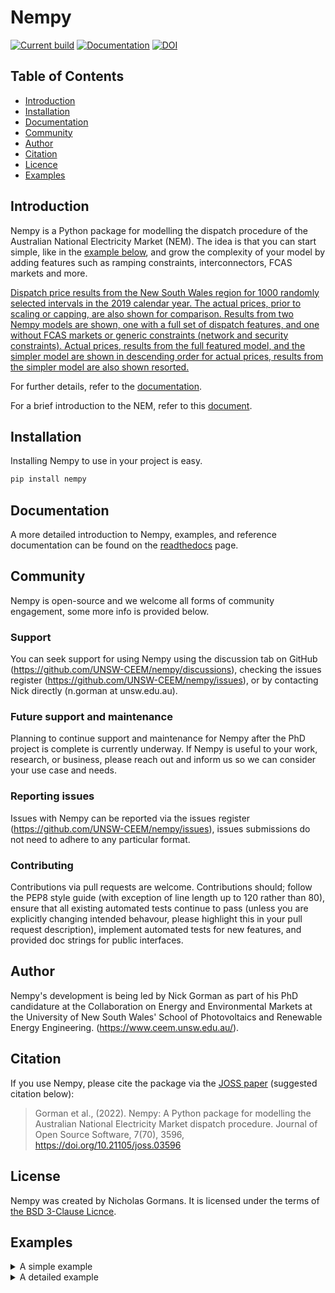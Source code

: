 # Nempy

[![Current build](https://github.com/UNSW-CEEM/nempy/actions/workflows/test.yml/badge.svg)](https://github.com/UNSW-CEEM/nempy/actions/workflows/test.yml)
[![Documentation](https://readthedocs.org/projects/nempy/badge/?version=latest)](https://nemseer.readthedocs.io/en/latest/?badge=latest)
[![DOI](https://joss.theoj.org/papers/10.21105/joss.03596/status.svg)](https://doi.org/10.21105/joss.03596)

## Table of Contents
- [Introduction](https://github.com/UNSW-CEEM/nempy#introduction)
- [Installation](https://github.com/UNSW-CEEM/nempy#installation)
- [Documentation](https://github.com/UNSW-CEEM/nempy#documentation)
- [Community](https://github.com/UNSW-CEEM/nempy#community)
- [Author](https://github.com/UNSW-CEEM/nempy#author)
- [Citation](https://github.com/UNSW-CEEM/nempy#citation)
- [Licence](https://github.com/UNSW-CEEM/nempy#licence)
- [Examples](https://github.com/UNSW-CEEM/nempy#examples)

## Introduction

Nempy is a Python package for modelling the dispatch procedure of the Australian National Electricity Market (NEM). The idea is 
that you can start simple, like in the [example below](https://github.com/UNSW-CEEM/nempy#a-simple-example), and grow the complexity of your model by adding features such as 
ramping constraints, interconnectors, FCAS markets and more.

[Dispatch price results from the New South Wales region for 1000 randomly selected
intervals in the 2019 calendar year. The actual prices, prior to scaling or capping, are also shown for
comparison. Results from two Nempy models are shown, one with a full set of dispatch features, and
one without FCAS markets or generic constraints (network and security constraints). Actual prices,
results from the full featured model, and the simpler model are shown in descending order for actual
prices, results from the simpler model are also shown resorted.](https://github.com/UNSW-CEEM/nempy/blob/3c1447f4e4e26bd8777faf59eec1e0afa093f340/plot.png)

For further details, refer to the [documentation](https://nempy.readthedocs.io/en/latest/intro.html#).

For a brief introduction to the NEM, refer to this [ document](https://aemo.com.au/-/media/Files/Electricity/NEM/National-Electricity-Market-Fact-Sheet.pdf).

## Installation
Installing Nempy to use in your project is easy.

```bash
pip install nempy
```

## Documentation

A more detailed introduction to Nempy, examples, and reference documentation can be found on the 
[readthedocs](https://nempy.readthedocs.io/en/latest/) page.

## Community
Nempy is open-source and we welcome all forms of community engagement, some more info is provided below.

### Support
You can seek support for using Nempy using the discussion tab on GitHub (https://github.com/UNSW-CEEM/nempy/discussions), 
checking the issues register (https://github.com/UNSW-CEEM/nempy/issues), or by contacting Nick directly (n.gorman at unsw.edu.au).

### Future support and maintenance
Planning to continue support and maintenance for Nempy after the PhD project is complete is currently underway. If Nempy
is useful to your work, research, or business, please reach out and inform us so we can consider your use case and
needs.

### Reporting issues
Issues with Nempy can be reported via the issues register (https://github.com/UNSW-CEEM/nempy/issues), issues submissions do not need to adhere to any particular format.

### Contributing
Contributions via pull requests are welcome. Contributions should; follow the PEP8 style guide (with exception of line length up to 120 rather than 80), ensure that all existing automated tests continue to pass (unless you are explicitly changing intended behavour, please highlight this in your pull request description), implement automated tests for new features, and provided doc strings for public interfaces. 

## Author

Nempy's development is being led by Nick Gorman as part of his PhD candidature at the Collaboration on Energy and Environmental
Markets at the University of New South Wales' School of Photovoltaics and Renewable Energy Engineering. (https://www.ceem.unsw.edu.au/). 

## Citation

If you use Nempy, please cite the package via the [JOSS paper](https://doi.org/10.5281/zenodo.7397514) (suggested citation below):
> Gorman et al., (2022). Nempy: A Python package for modelling the Australian National Electricity Market dispatch procedure. Journal of Open Source Software, 7(70), 3596, https://doi.org/10.21105/joss.03596

## License

Nempy was created by Nicholas Gormans. It is licensed under the terms of [the BSD 3-Clause Licnce](./LICENSE).

## Examples
<details>

<summary>A simple example</summary>

```python
import pandas as pd
from nempy import markets

# Volume of each bid, number of bands must equal number of bands in price_bids.
volume_bids = pd.DataFrame({
    'unit': ['A', 'B'],
    '1': [20.0, 50.0],  # MW
    '2': [20.0, 30.0],  # MW
    '3': [5.0, 10.0]  # More bid bands could be added.
})

# Price of each bid, bids must be monotonically increasing.
price_bids = pd.DataFrame({
    'unit': ['A', 'B'],
    '1': [50.0, 50.0],  # $/MW
    '2': [60.0, 55.0],  # $/MW
    '3': [100.0, 80.0]  # . . .
})

# Other unit properties
unit_info = pd.DataFrame({
    'unit': ['A', 'B'],
    'region': ['NSW', 'NSW'],  # MW
})

# The demand in the region\s being dispatched
demand = pd.DataFrame({
    'region': ['NSW'],
    'demand': [120.0]  # MW
})

# Create the market model
market = markets.SpotMarket(unit_info=unit_info, 
                            market_regions=['NSW'])
market.set_unit_volume_bids(volume_bids)
market.set_unit_price_bids(price_bids)
market.set_demand_constraints(demand)

# Calculate dispatch and pricing
market.dispatch()

# Return the total dispatch of each unit in MW.
print(market.get_unit_dispatch())
#   unit service  dispatch
# 0    A  energy      40.0
# 1    B  energy      80.0

# Return the price of energy in each region.
print(market.get_energy_prices())
#   region  price
# 0    NSW   60.0
```

</details>

<details>

<summary>A detailed example</summary>

The example demonstrates the broad range of market features that can be implemented with Nempy and the use of auxiliary 
modelling tools for accessing historical market data published by AEMO and preprocessing it for compatibility with Nempy.

> [!WARNING]  
> This example downloads approximately 8.5 GB of data from AEMO.

```python
# Notice: this script downloads large volumes of historical market data from AEMO's nemweb portal.

import sqlite3
import pandas as pd
from nempy import markets
from nempy.historical_inputs import loaders, mms_db, \
    xml_cache, units, demand, interconnectors, \
    constraints

con = sqlite3.connect('market_management_system.db')
mms_db_manager = mms_db.DBManager(connection=con)

xml_cache_manager = xml_cache.XMLCacheManager('cache_directory')

# The second time this example is run on a machine this flag can
# be set to false to save downloading the data again.
download_inputs = True

if download_inputs:
    # This requires approximately 5 GB of storage.
    mms_db_manager.populate(start_year=2019, start_month=1,
                            end_year=2019, end_month=1)

    # This requires approximately 3.5 GB of storage.
    xml_cache_manager.populate_by_day(start_year=2019, start_month=1, start_day=1,
                                      end_year=2019, end_month=1, end_day=1)

raw_inputs_loader = loaders.RawInputsLoader(
    nemde_xml_cache_manager=xml_cache_manager,
    market_management_system_database=mms_db_manager)

# A list of intervals we want to recreate historical dispatch for.
dispatch_intervals = ['2019/01/01 12:00:00',
                      '2019/01/01 12:05:00',
                      '2019/01/01 12:10:00',
                      '2019/01/01 12:15:00',
                      '2019/01/01 12:20:00',
                      '2019/01/01 12:25:00',
                      '2019/01/01 12:30:00']

# List for saving outputs to.
outputs = []

# Create and dispatch the spot market for each dispatch interval.
for interval in dispatch_intervals:
    raw_inputs_loader.set_interval(interval)
    unit_inputs = units.UnitData(raw_inputs_loader)
    interconnector_inputs = interconnectors.InterconnectorData(raw_inputs_loader)
    constraint_inputs = constraints.ConstraintData(raw_inputs_loader)
    demand_inputs = demand.DemandData(raw_inputs_loader)

    unit_info = unit_inputs.get_unit_info()
    market = markets.SpotMarket(market_regions=['QLD1', 'NSW1', 'VIC1',
                                                'SA1', 'TAS1'],
                                unit_info=unit_info)

    # Set bids
    volume_bids, price_bids = unit_inputs.get_processed_bids()
    market.set_unit_volume_bids(volume_bids)
    market.set_unit_price_bids(price_bids)

    # Set bid in capacity limits
    unit_bid_limit = unit_inputs.get_unit_bid_availability()
    market.set_unit_bid_capacity_constraints(unit_bid_limit)
    cost = constraint_inputs.get_constraint_violation_prices()['unit_capacity']
    market.make_constraints_elastic('unit_bid_capacity', violation_cost=cost)

    # Set limits provided by the unconstrained intermittent generation
    # forecasts. Primarily for wind and solar.
    unit_uigf_limit = unit_inputs.get_unit_uigf_limits()
    market.set_unconstrained_intermitent_generation_forecast_constraint(
        unit_uigf_limit)
    cost = constraint_inputs.get_constraint_violation_prices()['uigf']
    market.make_constraints_elastic('uigf_capacity', violation_cost=cost)

    # Set unit ramp rates.
    ramp_rates = unit_inputs.get_ramp_rates_used_for_energy_dispatch()
    market.set_unit_ramp_up_constraints(
        ramp_rates.loc[:, ['unit', 'initial_output', 'ramp_up_rate']])
    market.set_unit_ramp_down_constraints(
        ramp_rates.loc[:, ['unit', 'initial_output', 'ramp_down_rate']])
    cost = constraint_inputs.get_constraint_violation_prices()['ramp_rate']
    market.make_constraints_elastic('ramp_up', violation_cost=cost)
    market.make_constraints_elastic('ramp_down', violation_cost=cost)

    # Set unit FCAS trapezium constraints.
    unit_inputs.add_fcas_trapezium_constraints()
    cost = constraint_inputs.get_constraint_violation_prices()['fcas_max_avail']
    fcas_availability = unit_inputs.get_fcas_max_availability()
    market.set_fcas_max_availability(fcas_availability)
    market.make_constraints_elastic('fcas_max_availability', cost)
    cost = constraint_inputs.get_constraint_violation_prices()['fcas_profile']
    regulation_trapeziums = unit_inputs.get_fcas_regulation_trapeziums()
    market.set_energy_and_regulation_capacity_constraints(regulation_trapeziums)
    market.make_constraints_elastic('energy_and_regulation_capacity', cost)
    scada_ramp_down_rates = unit_inputs.get_scada_ramp_down_rates_of_lower_reg_units()
    market.set_joint_ramping_constraints_lower_reg(scada_ramp_down_rates)
    market.make_constraints_elastic('joint_ramping_lower_reg', cost)
    scada_ramp_up_rates = unit_inputs.get_scada_ramp_up_rates_of_raise_reg_units()
    market.set_joint_ramping_constraints_raise_reg(scada_ramp_up_rates)
    market.make_constraints_elastic('joint_ramping_raise_reg', cost)
    contingency_trapeziums = unit_inputs.get_contingency_services()
    market.set_joint_capacity_constraints(contingency_trapeziums)
    market.make_constraints_elastic('joint_capacity', cost)

    # Set interconnector definitions, limits and loss models.
    interconnectors_definitions = \
        interconnector_inputs.get_interconnector_definitions()
    loss_functions, interpolation_break_points = \
        interconnector_inputs.get_interconnector_loss_model()
    market.set_interconnectors(interconnectors_definitions)
    market.set_interconnector_losses(loss_functions,
                                     interpolation_break_points)

    # Add generic constraints and FCAS market constraints.
    fcas_requirements = constraint_inputs.get_fcas_requirements()
    market.set_fcas_requirements_constraints(fcas_requirements)
    violation_costs = constraint_inputs.get_violation_costs()
    market.make_constraints_elastic('fcas', violation_cost=violation_costs)
    generic_rhs = constraint_inputs.get_rhs_and_type_excluding_regional_fcas_constraints()
    market.set_generic_constraints(generic_rhs)
    market.make_constraints_elastic('generic', violation_cost=violation_costs)
    unit_generic_lhs = constraint_inputs.get_unit_lhs()
    market.link_units_to_generic_constraints(unit_generic_lhs)
    interconnector_generic_lhs = constraint_inputs.get_interconnector_lhs()
    market.link_interconnectors_to_generic_constraints(
        interconnector_generic_lhs)

    # Set the operational demand to be met by dispatch.
    regional_demand = demand_inputs.get_operational_demand()
    market.set_demand_constraints(regional_demand)
    
    # Get unit dispatch without fast start constraints and use it to
    # make fast start unit commitment decisions.
    market.dispatch()
    dispatch = market.get_unit_dispatch()
    fast_start_profiles = unit_inputs.get_fast_start_profiles_for_dispatch(dispatch)
    market.set_fast_start_constraints(fast_start_profiles)
    if 'fast_start' in market.get_constraint_set_names():
        cost = constraint_inputs.get_constraint_violation_prices()['fast_start']
        market.make_constraints_elastic('fast_start', violation_cost=cost)

    # If AEMO historical used the over constrained dispatch rerun
    # process then allow it to be used in dispatch. This is needed
    # because sometimes the conditions for over constrained dispatch
    # are present but the rerun process isn't used.
    if constraint_inputs.is_over_constrained_dispatch_rerun():
        market.dispatch(allow_over_constrained_dispatch_re_run=True,
                        energy_market_floor_price=-1000.0,
                        energy_market_ceiling_price=14500.0,
                        fcas_market_ceiling_price=1000.0)
    else:
        # The market price ceiling and floor are not needed here
        # because they are only used for the over constrained
        # dispatch rerun process.
        market.dispatch(allow_over_constrained_dispatch_re_run=False)

    # Save prices from this interval
    prices = market.get_energy_prices()
    prices['time'] = interval
    outputs.append(prices.loc[:, ['time', 'region', 'price']])

con.close()
print(pd.concat(outputs))
#                   time region      price
# 0  2019/01/01 12:00:00   NSW1  91.870167
# 1  2019/01/01 12:00:00   QLD1  76.190796
# 2  2019/01/01 12:00:00    SA1  86.899534
# 3  2019/01/01 12:00:00   TAS1  89.805037
# 4  2019/01/01 12:00:00   VIC1  84.984255
# 0  2019/01/01 12:05:00   NSW1  91.870496
# 1  2019/01/01 12:05:00   QLD1  64.991736
# 2  2019/01/01 12:05:00    SA1  87.462599
# 3  2019/01/01 12:05:00   TAS1  90.178036
# 4  2019/01/01 12:05:00   VIC1  85.556009
# 0  2019/01/01 12:10:00   NSW1  91.870496
# 1  2019/01/01 12:10:00   QLD1  64.991736
# 2  2019/01/01 12:10:00    SA1  86.868556
# 3  2019/01/01 12:10:00   TAS1  89.983716
# 4  2019/01/01 12:10:00   VIC1  84.936150
# 0  2019/01/01 12:15:00   NSW1  91.870496
# 1  2019/01/01 12:15:00   QLD1  64.776456
# 2  2019/01/01 12:15:00    SA1  86.844540
# 3  2019/01/01 12:15:00   TAS1  89.582288
# 4  2019/01/01 12:15:00   VIC1  84.990796
# 0  2019/01/01 12:20:00   NSW1  91.870496
# 1  2019/01/01 12:20:00   QLD1  64.776456
# 2  2019/01/01 12:20:00    SA1  87.496112
# 3  2019/01/01 12:20:00   TAS1  90.291144
# 4  2019/01/01 12:20:00   VIC1  85.594840
# 0  2019/01/01 12:25:00   NSW1  91.870167
# 1  2019/01/01 12:25:00   QLD1  64.991736
# 2  2019/01/01 12:25:00    SA1  87.519993
# 3  2019/01/01 12:25:00   TAS1  90.488064
# 4  2019/01/01 12:25:00   VIC1  85.630617
# 0  2019/01/01 12:30:00   NSW1  91.870496
# 1  2019/01/01 12:30:00   QLD1  64.991736
# 2  2019/01/01 12:30:00    SA1  87.462000
# 3  2019/01/01 12:30:00   TAS1  90.196284
# 4  2019/01/01 12:30:00   VIC1  85.573321
```
</details>
    
